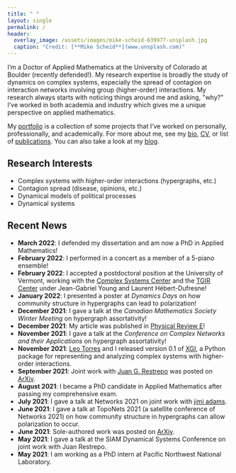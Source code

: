 ```yaml
---
title: " "
layout: single
permalink: /
header:
  overlay_image: /assets/images/mike-scheid-639977-unsplash.jpg
  caption: "Credit: [**Mike Scheid**](www.unsplash.com)"
---
```


I’m a Doctor of Applied Mathematics at the University of Colorado at Boulder (recently defended!). My research expertise is broadly the study of dynamics on complex systems, especially the spread of contagion on interaction networks involving group (higher-order) interactions. My research always starts with noticing things around me and asking, "why?" I’ve worked in both academia and industry which gives me a unique perspective on applied mathematics.

My [portfolio](/portfolio/) is a collection of some projects that I’ve worked on personally, professionally, and academically. For more about me, see my [bio](/about/), [CV](/assets/docs/CV.pdf), or list of [publications](/_pages/publications.md). You can also take a look at my [blog](/blog/).

## Research Interests
* Complex systems with higher-order interactions (hypergraphs, etc.)
* Contagion spread (disease, opinions, etc.)
* Dynamical models of political processes
* Dynamical systems

## Recent News
* **March 2022**: I defended my dissertation and am now a PhD in Applied Mathematics!
* **February 2022**: I performed in a concert as a member of a 5-piano ensemble!
* **February 2022**: I accepted a postdoctoral position at the University of Vermont, working with the [Complex Systems Center](https://vermontcomplexsystems.org/) and the [TGIR Center](https://www.med.uvm.edu/tgircobre/home) under Jean-Gabriel Young and Laurent Hébert-Dufresne!
* **January 2022**: I presented a poster at *Dynamics Days* on how community structure in hypergraphs can lead to polarization!
* **December 2021**: I gave a talk at the *Canadian Mathematics Society Winter Meeting* on hypergraph assortativity!
* **December 2021**: My article was published in [Physical Review E](https://doi.org/10.1103/PhysRevE.104.064302)!
* **November 2021**: I gave a talk at the *Conference on Complex Networks and their Applications* on hypergraph assortativity!
* **November 2021**: [Leo Torres](https://leotrs.com/) and I released version 0.1 of [XGI](https://github.com/ComplexGroupInteractions/xgi), a Python package for representing and analyzing complex systems with higher-order interactions.
* **September 2021**: Joint work with [Juan G. Restrepo](https://www.colorado.edu/amath/restrepo) was posted on [ArXiv](https://arxiv.org/abs/2109.01099).
* **August 2021**: I became a PhD candidate in Applied Mathematics after passing my comprehensive exam.
* **July 2021**: I gave a talk at Networks 2021 on joint work with [jimi adams](https://jimiadams.github.io/).
* **June 2021**: I gave a talk at TopoNets 2021 (a satellite conference of Networks 2021) on how community structure in hypergraphs can allow polarization to occur.
* **June 2021**: Sole-authored work was posted on [ArXiv](https://arxiv.org/abs/2106.10384).
* **May 2021**: I gave a talk at the SIAM Dynamical Systems Conference on joint work with Juan Restrepo.
* **May 2021**: I am working as a PhD intern at Pacific Northwest National Laboratory.